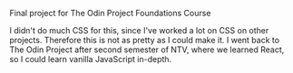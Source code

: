 Final project for The Odin Project Foundations Course

I didn't do much CSS for this, since I've worked a lot on CSS on other projects. Therefore this is not as pretty as I could make it.
I went back to The Odin Project after second semester of NTV, where we learned React, so I could learn vanilla JavaScript in-depth.
